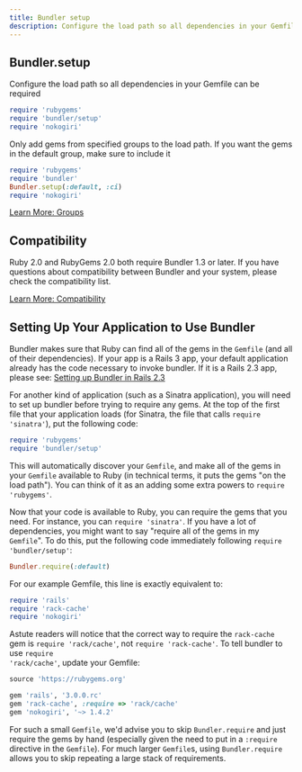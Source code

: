 ```yaml
---
title: Bundler setup
description: Configure the load path so all dependencies in your Gemfile can be required
---
```


## Bundler.setup

Configure the load path so all dependencies in
your Gemfile can be required

~~~ ruby
require 'rubygems'
require 'bundler/setup'
require 'nokogiri'
~~~

Only add gems from specified groups to the
load path. If you want the gems in the
default group, make sure to include it

~~~ ruby
require 'rubygems'
require 'bundler'
Bundler.setup(:default, :ci)
require 'nokogiri'
~~~

<a href="/groups.html" class="btn btn-primary">Learn More: Groups</a>

## Compatibility

Ruby 2.0 and RubyGems 2.0 both require Bundler 1.3 or later. If you have questions about compatibility between Bundler and your system, please check the compatibility list.

<a href="/compatibility.html" class="btn btn-primary">Learn More: Compatibility</a>

## Setting Up Your Application to Use Bundler

Bundler makes sure that Ruby can find all of the gems in the <code>Gemfile</code>
(and all of their dependencies). If your app is a Rails 3 app, your default application
already has the code necessary to invoke bundler. If it is a Rails 2.3 app, please see:
<a href="./rails23.html">Setting up Bundler in Rails 2.3</a>

For another kind of application (such as a Sinatra application), you will need to set up
bundler before trying to require any gems. At the top of the first file that your
application loads (for Sinatra, the file that calls <code>require 'sinatra'</code>), put
the following code:

~~~ ruby
require 'rubygems'
require 'bundler/setup'
~~~

This will automatically discover your <code>Gemfile</code>, and make all of the gems in
your <code>Gemfile</code> available to Ruby (in technical terms, it puts the gems "on the
load path"). You can think of it as an adding some extra powers to <code>require
'rubygems'</code>.

Now that your code is available to Ruby, you can require the gems that you need. For
instance, you can <code>require 'sinatra'</code>. If you have a lot of dependencies, you
might want to say "require all of the gems in my <code>Gemfile</code>". To do this, put
the following code immediately following <code>require 'bundler/setup'</code>:

~~~ ruby
Bundler.require(:default)
~~~

For our example Gemfile, this line is exactly equivalent to:

~~~ ruby
require 'rails'
require 'rack-cache'
require 'nokogiri'
~~~

Astute readers will notice that the correct way to require the <code>rack-cache</code>
gem is <code>require 'rack/cache'</code>, not <code>require 'rack-cache'</code>. To tell
bundler to use <code>require 'rack/cache'</code>, update your Gemfile:

~~~ ruby
source 'https://rubygems.org'

gem 'rails', '3.0.0.rc'
gem 'rack-cache', :require => 'rack/cache'
gem 'nokogiri', '~> 1.4.2'
~~~

For such a small <code>Gemfile</code>, we'd advise you to skip
<code>Bundler.require</code> and just require the gems by hand (especially given the
need to put in a <code>:require</code> directive in the <code>Gemfile</code>). For much
larger <code>Gemfile</code>s, using <code>Bundler.require</code> allows you to skip
repeating a large stack of requirements.
